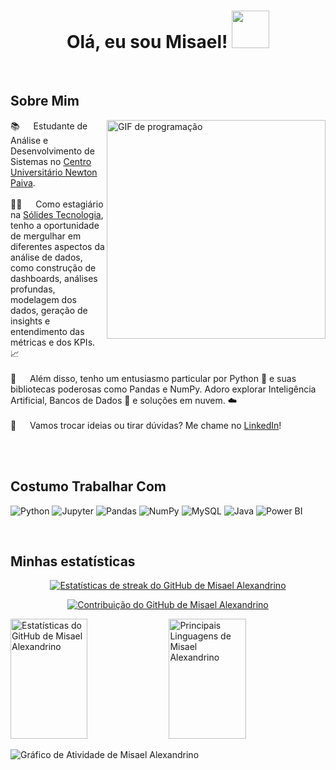 <!-- Seu nome e saudação -->
<h1 align="center">
  Olá, eu sou Misael!
  <img src="https://media.giphy.com/media/hvRJCLFzcasrR4ia7z/giphy.gif" width="60">
</h1><br>

## Sobre Mim

<p>
 <img align="right" width="350" src="https://media2.giphy.com/media/v1.Y2lkPTc5MGI3NjExZGRhYzRmeTJkeW50a2JpNThyenhidHBpcndkYjR5MDYyM3djaXhucCZlcD12MV9pbnRlcm5hbF9naWZfYnlfaWQmY3Q9Zw/qgQUggAC3Pfv687qPC/giphy.gif" alt="GIF de programação" />
  
  📚 &emsp; Estudante de Análise e Desenvolvimento de Sistemas no [Centro Universitário Newton Paiva](https://newtonpaiva.br/). <br/><br/>
 👨‍💻 &emsp; Como estagiário na [Sólides Tecnologia](https://solides.com.br/), tenho a oportunidade de mergulhar em diferentes aspectos da análise de dados, como construção de dashboards, análises profundas, modelagem dos dados, geração de insights e entendimento das métricas e dos KPIs. 📈 <br/><br/>
 🚀 &emsp; Além disso, tenho um entusiasmo particular por Python 🐍 e suas bibliotecas poderosas como Pandas e NumPy. Adoro explorar Inteligência Artificial, Bancos de Dados 🎲 e soluções em nuvem. ☁️ <br/><br/>
 📧 &emsp; Vamos trocar ideias ou tirar dúvidas? Me chame no [LinkedIn](https://www.linkedin.com/in/misael-alexandrino)!
</p>

<br/>
<br/>


## Costumo Trabalhar Com

![Python](https://img.shields.io/badge/Python-3776AB?style=for-the-badge&labelColor=black&logo=python&logoColor=3776AB)
![Jupyter](https://img.shields.io/badge/Jupyter-F37626?style=for-the-badge&labelColor=black&logo=jupyter&logoColor=F37626)
![Pandas](https://img.shields.io/badge/Pandas-150458?style=for-the-badge&labelColor=black&logo=pandas&logoColor=150458)
![NumPy](https://img.shields.io/badge/NumPy-013243?style=for-the-badge&labelColor=black&logo=numpy&logoColor=013243)
![MySQL](https://img.shields.io/badge/MySQL-4479A1?style=for-the-badge&labelColor=black&logo=mysql&logoColor=4479A1)
![Java](https://img.shields.io/badge/Java-007396?style=for-the-badge&labelColor=black&logo=java&logoColor=007396)
![Power BI](https://img.shields.io/badge/Power%20BI-F2C811?style=for-the-badge&labelColor=black&logo=powerbi&logoColor=F2C811)

<br/>

## Minhas estatísticas

<p align="center">
  <a href="https://github.com/MisaelAGS">
    <img src="https://github-readme-streak-stats.herokuapp.com/?user=MisaelAGS&theme=radical&border=7F3FBF&background=0D1117" alt="Estatísticas de streak do GitHub de Misael Alexandrino"/>
  </a>
</p>

<p align="center">
  <a href="https://github.com/MisaelAGS">
    <img src="https://github-profile-summary-cards.vercel.app/api/cards/profile-details?username=MisaelAGS&theme=radical" alt="Contribuição do GitHub de Misael Alexandrino"/>
  </a>
</p>

<a> 
    <a href="https://github.com/MisaelAGS"><img alt="Estatísticas do GitHub de Misael Alexandrino" src="https://denvercoder1-github-readme-stats.vercel.app/api?username=MisaelAGS&show_icons=true&count_private=true&theme=react&border_color=7F3FBF&bg_color=0D1117&title_color=F85D7F&icon_color=F8D866" height="192px" width="49.5%"/></a>
  <a href="https://github.com/MisaelAGS"><img alt="Principais Linguagens de Misael Alexandrino" src="https://denvercoder1-github-readme-stats.vercel.app/api/top-langs/?username=MisaelAGS&langs_count=8&layout=compact&theme=react&border_color=7F3FBF&bg_color=0D1117&title_color=F85D7F&icon_color=F8D866" height="192px" width="49.5%"/></a>
  <br/>
</a>

![Gráfico de Atividade de Misael Alexandrino](https://github-readme-activity-graph.vercel.app/graph?username=MisaelAGS&custom_title=Atividade%20do%20GitHub%20de%20Misael%20Alexandrino&bg_color=0D1117&color=7F3FBF&line=7F3FBF&point=7F3FBF&area_color=FFFFFF&title_color=FFFFFF&area=true)
